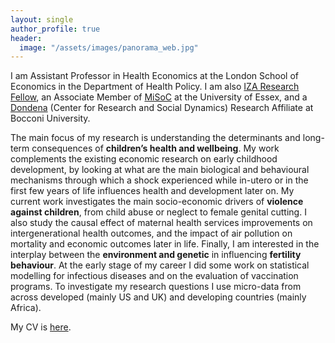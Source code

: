 ```yaml
---
layout: single
author_profile: true
header:
  image: "/assets/images/panorama_web.jpg"
---
```


I am Assistant Professor in Health Economics at the London School of Economics in the Department of Health Policy. I am also [IZA Research Fellow](https://www.iza.org/people/fellows/6099/elisabetta-de-cao), an Associate Member of [MiSoC](https://www.iser.essex.ac.uk/misoc) at the University of Essex, and a [Dondena](http://www.dondena.unibocconi.it) (Center for Research and Social Dynamics) Research Affiliate at Bocconi University.

The main focus of my research is understanding the determinants and long-term consequences of **children’s health and wellbeing**. My work complements the existing economic research on early childhood development, by looking at what are the main biological and behavioural mechanisms through which a shock experienced while in-utero or in the first few years of life influences health and development later on. My current work investigates the main socio-economic drivers of **violence against children**, from child abuse or neglect to female genital cutting. I also study the causal effect of maternal health services improvements on intergenerational health outcomes, and the impact of air pollution on mortality and economic outcomes later in life. Finally, I am interested in the interplay between the **environment and genetic** in influencing **fertility behaviour**. At the early stage of my career I did some work on statistical modelling for infectious diseases and on the evaluation of vaccination programs. To investigate my research questions I use micro-data from across developed (mainly US and UK) and developing countries (mainly Africa).

My CV is [here](https://www.dropbox.com/s/c3gqjgzokrcbh3k/CV_DeCao2022.pdf?dl=0).


